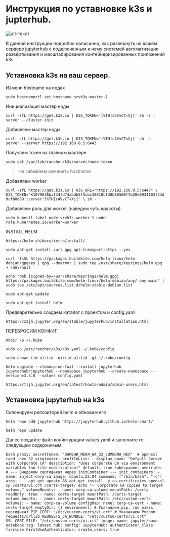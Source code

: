 # Инструкция по уставновке k3s и jupterhub.
![alt-текст](https://avatars.mds.yandex.net/i?id=be872ffb6c448dc5d6b5f67ed2a9f80b-4805918-images-thumbs&n=13 "Текст заголовка логотипа 1")


В данной инструкции подробно написанно, как развернуть на вашем сервере jupyterhub с подключенным к нему системой автоматизации развёртывания и масштабирования контейнеризированных приложений k3s.
## Уставновка k3s на ваш сервер.
Измени hostname на нодах

`sudo hostnamectl set-hostname srvk3s-master-1`


Инициализация мастер ноды

`curl -sfL https://get.k3s.io | K3S_TOKEN='l%TH]c4VvCT<Xj{' sh -s - server --cluster-init `


Добавляем мастер ноды

`curl -sfL https://get.k3s.io | K3S_TOKEN='l%TH]c4VvCT<Xj{' sh -s - server --server https://192.168.0.5:6443`


Получаем токен на главном мастере

`sudo cat /var/lib/rancher/k3s/server/node-token`

> Не забываем изменить hostname

Добавляем worker

`curl -sfL https://get.k3s.io | K3S_URL="https://192.168.0.5:6443" \
      K3S_TOKEN='K1079038baf34fd74abdb5f5cbc38018cf30b86500f7b28e0934103f23d9cfb8d89::server:l%TH]c4VvCT<Xj{' \
      sh -`


Добавляем роль для worker (наведем чуть красоты)

`sudo kubectl label node srvk3s-worker-1 node-role.kubernetes.io/worker=worker`


INSTALL HELM

`https://helm.sh/docs/intro/install/`

`sudo apt-get install curl gpg apt-transport-https --yes`

`curl -fsSL https://packages.buildkite.com/helm-linux/helm-debian/gpgkey | gpg --dearmor | sudo tee /usr/share/keyrings/helm.gpg > /dev/null`

`echo "deb [signed-by=/usr/share/keyrings/helm.gpg] https://packages.buildkite.com/helm-linux/helm-debian/any/ any main" | sudo tee /etc/apt/sources.list.d/helm-stable-debian.list`

`sudo apt-get update`

`sudo apt-get install helm`

Предварительно создаем каталог с проектом и config.yaml 

`https://z2jh.jupyter.org/en/stable/jupyterhub/installation.html`

ПЕРЕБРОСИМ КОНФИГ

`mkdir -p ~/.kube`

`sudo cp /etc/rancher/k3s/k3s.yaml ~/.kube/config`

`sudo chown (id−u):(id -u):(id−u):(id -g) ~/.kube/config`

`helm upgrade --cleanup-on-fail --install jupyterhub jupyterhub/jupyterhub --namespace jupyterhub --create-namespace --version=3.3.0 --values config.yaml`

`https://tljh.jupyter.org/en/latest/howto/admin/admin-users.html`

## Уставновка jupyterhub на k3s
Склонируем репозиторий helm и обновим его

`helm repo add jupyterhub https://jupyterhub.github.io/helm-chart/`

`helm repo update`

Далее создайте файл конйигурации values.yaml и заполните го следуещем содержимым 

`bash
proxy:
  secretToken: "ЗАМЕНИ_МЕНЯ_НА_32_СИМВОЛА_HEX"  # openssl rand -hex 32
singleuser:
  profileList:
    - display_name: "Default Server with Corporate CA"
      description: "Uses corporate CA via environment variables (no file modification)"
      default: true
      kubespawner_override:
        # --- Внедряем сертификат через initContainer ---
        init_containers:
          - name: inject-corp-ca
            image: ubuntu:22.04
            command: ["/bin/bash", "-c"]
            args:
              - |
                apt-get update && apt-get install -y ca-certificates openssl
                cp /certs/vi.crt /certs-target/
                echo "✅ Corporate CA copied to target volume."
            volumeMounts:
              - name: corp-ca-volume
                mountPath: /certs
                readOnly: true
              - name: certs-target
                mountPath: /certs-target
        volume_mounts:
          - name: certs-target
            mountPath: /etc/custom-certs
        volumes:
          - name: corp-ca-volume
            configMap:
              name: corp-ca-cert
          - name: certs-target
            emptyDir: {}
        environment:
          # Указываем pip, где взять сертификат
          PIP_CERT: "/etc/custom-certs/vi.crt"
          # Указываем Python requests/urllib
          REQUESTS_CA_BUNDLE: "/etc/custom-certs/vi.crt"
          SSL_CERT_FILE: "/etc/custom-certs/vi.crt"
  image:
    name: jupyter/base-notebook
    tag: latest
hub:
  config:
    JupyterHub:
      authenticator_class: firstuse
    FirstUseAuthenticator:
      create_users: true`


















